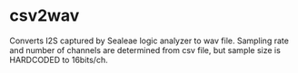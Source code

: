 # csv2wav
Converts I2S captured by Sealeae logic analyzer to wav file.
Sampling rate and number of channels are determined from csv file, but sample size is HARDCODED to 16bits/ch.


